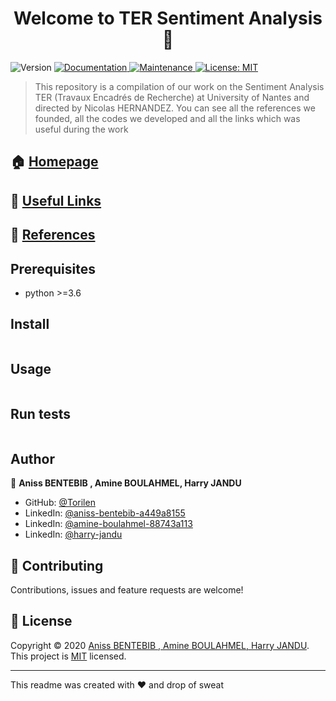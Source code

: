 <h1 align="center">Welcome to TER Sentiment Analysis 👋</h1>
<p>
  <img alt="Version" src="https://img.shields.io/badge/version-1.0.0-blue.svg?cacheSeconds=2592000" />
  <a href="https://github.com/kefranabg/readme-md-generator#readme" target="_blank">
    <img alt="Documentation" src="https://img.shields.io/badge/documentation-yes-brightgreen.svg" />
  </a>
  <a href="https://github.com/kefranabg/readme-md-generator/graphs/commit-activity" target="_blank">
    <img alt="Maintenance" src="https://img.shields.io/badge/Maintained%3F-yes-green.svg" />
  </a>
  <a href="https://github.com/kefranabg/readme-md-generator/blob/master/LICENSE" target="_blank">
    <img alt="License: MIT" src="https://img.shields.io/github/license/Torilen/TER Sentiment Analysis" />
  </a>
</p>

> This repository is a compilation of our work on the Sentiment Analysis TER (Travaux Encadrés de Recherche) at University of Nantes and directed by Nicolas HERNANDEZ. You can see all the references we founded, all the codes we developed and all the links which was useful during the work 

## 🏠 [Homepage](https://github.com/Torilen/TER-Sentiment-Analysis)
## :link: [Useful Links](https://github.com/Torilen/TER-Sentiment-Analysis)
## :triangular_flag_on_post: [References](https://github.com/Torilen/TER-Sentiment-Analysis)

## Prerequisites

- python >=3.6

## Install

```sh

```

## Usage

```sh

```

## Run tests

```sh

```

## Author

👤 **Aniss BENTEBIB , Amine BOULAHMEL, Harry JANDU**

* GitHub: [@Torilen](https://github.com/Torilen)
* LinkedIn: [@aniss-bentebib-a449a8155](https://linkedin.com/in/aniss-bentebib-a449a8155)
* LinkedIn: [@amine-boulahmel-88743a113](https://linkedin.com/in/amine-boulahmel-88743a113)
* LinkedIn: [@harry-jandu](https://linkedin.com/in/harry-jandu)

## 🤝 Contributing

Contributions, issues and feature requests are welcome!

## 📝 License

Copyright © 2020 [Aniss BENTEBIB , Amine BOULAHMEL, Harry JANDU](https://github.com/Torilen).<br />
This project is [MIT](https://github.com/kefranabg/readme-md-generator/blob/master/LICENSE) licensed.

***
This readme was created with ❤️ and drop of sweat
